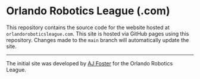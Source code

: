 # Orlando Robotics League (.com)

This repository contains the source code for the website hosted at `orlandoroboticsleague.com`. This
site is hosted via GitHub pages using this repository. Changes made to the `main` branch will
automatically update the site.

---

The initial site was developed by [AJ Foster](https://github.com/aj-foster) for the Orlando Robotics
League.
